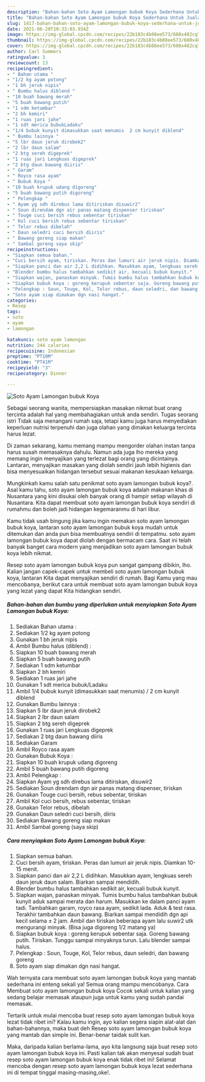 ```yaml
---
description: "Bahan-bahan Soto Ayam Lamongan bubuk Koya Sederhana Untuk Jualan"
title: "Bahan-bahan Soto Ayam Lamongan bubuk Koya Sederhana Untuk Jualan"
slug: 1417-bahan-bahan-soto-ayam-lamongan-bubuk-koya-sederhana-untuk-jualan
date: 2021-06-20T10:33:03.934Z
image: https://img-global.cpcdn.com/recipes/22b183c4b88ee573/680x482cq70/soto-ayam-lamongan-bubuk-koya-foto-resep-utama.jpg
thumbnail: https://img-global.cpcdn.com/recipes/22b183c4b88ee573/680x482cq70/soto-ayam-lamongan-bubuk-koya-foto-resep-utama.jpg
cover: https://img-global.cpcdn.com/recipes/22b183c4b88ee573/680x482cq70/soto-ayam-lamongan-bubuk-koya-foto-resep-utama.jpg
author: Carl Summers
ratingvalue: 3
reviewcount: 13
recipeingredient:
- " Bahan utama "
- "1/2 kg ayam potong"
- "1 bh jeruk nipis"
- " Bumbu halus diblend "
- "10 buah bawang merah"
- "5 buah bawang putih"
- "1 sdm ketumbar"
- "2 bh kemiri"
- "1 ruas jari jahe"
- "1 sdt merica bubukLadaku"
- "1/4 bubuk kunyit dimasukkan saat menumis  2 cm kunyit diblend"
- " Bumbu lainnya "
- "5 lbr daun jeruk dirobek2"
- "2 lbr daun salam"
- "2 btg sereh digeprek"
- "1 ruas jari Lengkuas digeprek"
- "2 btg daun bawang diiris"
- " Garam"
- " Royco rasa ayam"
- " Bubuk Koya "
- "10 buah krupuk udang digoreng"
- "5 buah bawang putih digoreng"
- " Pelengkap "
- " Ayam yg sdh direbus lama ditiriskan disuwir2"
- " Soun direndam dgn air panas matang dispenser tiriskan"
- " Touge cuci bersih rebus sebentar tiriskan"
- " Kol cuci bersih rebus sebentar tiriskan"
- " Telor rebus dibelah"
- " Daun seledri cuci bersih diiris"
- " Bawang goreng siap makan"
- " Sambal goreng saya skip"
recipeinstructions:
- "Siapkan semua bahan."
- "Cuci bersih ayam, tiriskan. Peras dan lumuri air jeruk nipis. Diamkan 10-15 menit."
- "Siapkan panci dan air 2,2 L didihkan. Masukkan ayam, lengkuas sereh daun jeruk daun salam. Biarkan sampai mendidih."
- "Blender bumbu halus tambahkan sedikit air, kecuali bubuk kunyit."
- "Siapkan wajan, panaskan minyak. Tumis bumbu halus tambahkan bubuk kunyit aduk sampai merata dan harum. Masukkan ke dalam panci ayam tadi. Tambahkan garam, royco rasa ayam, sedikit lada. Aduk &amp; test rasa. Terakhir tambahkan daun bawang. Biarkan sampai mendidih dgn api kecil selama ± 2 jam. Ambil dan tiriskan beberapa ayam lalu suwir2 utk mengurangi minyak. (Bisa juga digoreng 1/2 matang ya)"
- "Siapkan bubuk koya : goreng kerupuk sebentar saja. Goreng bawang putih. Tiriskan. Tunggu sampai minyaknya turun. Lalu blender sampai halus."
- "Pelengkap : Soun, Touge, Kol, Telor rebus, daun seledri, dan bawang goreng"
- "Soto ayam siap dimakan dgn nasi hangat."
categories:
- Resep
tags:
- soto
- ayam
- lamongan

katakunci: soto ayam lamongan 
nutrition: 244 calories
recipecuisine: Indonesian
preptime: "PT10M"
cooktime: "PT41M"
recipeyield: "3"
recipecategory: Dinner

---
```



![Soto Ayam Lamongan bubuk Koya](https://img-global.cpcdn.com/recipes/22b183c4b88ee573/680x482cq70/soto-ayam-lamongan-bubuk-koya-foto-resep-utama.jpg)

Sebagai seorang wanita, mempersiapkan masakan nikmat buat orang tercinta adalah hal yang membahagiakan untuk anda sendiri. Tugas seorang istri Tidak saja menangani rumah saja, tetapi kamu juga harus menyediakan keperluan nutrisi terpenuhi dan juga olahan yang dimakan keluarga tercinta harus lezat.

Di zaman  sekarang, kamu memang mampu mengorder olahan instan tanpa harus susah memasaknya dahulu. Namun ada juga lho mereka yang memang ingin menyajikan yang terlezat bagi orang yang dicintainya. Lantaran, menyajikan masakan yang diolah sendiri jauh lebih higienis dan bisa menyesuaikan hidangan tersebut sesuai makanan kesukaan keluarga. 



Mungkinkah kamu salah satu penikmat soto ayam lamongan bubuk koya?. Asal kamu tahu, soto ayam lamongan bubuk koya adalah makanan khas di Nusantara yang kini disukai oleh banyak orang di hampir setiap wilayah di Nusantara. Kita dapat membuat soto ayam lamongan bubuk koya sendiri di rumahmu dan boleh jadi hidangan kegemaranmu di hari libur.

Kamu tidak usah bingung jika kamu ingin memakan soto ayam lamongan bubuk koya, lantaran soto ayam lamongan bubuk koya mudah untuk ditemukan dan anda pun bisa membuatnya sendiri di tempatmu. soto ayam lamongan bubuk koya dapat diolah dengan bermacam cara. Saat ini telah banyak banget cara modern yang menjadikan soto ayam lamongan bubuk koya lebih nikmat.

Resep soto ayam lamongan bubuk koya pun sangat gampang dibikin, lho. Kalian jangan capek-capek untuk membeli soto ayam lamongan bubuk koya, lantaran Kita dapat menyajikan sendiri di rumah. Bagi Kamu yang mau mencobanya, berikut cara untuk membuat soto ayam lamongan bubuk koya yang lezat yang dapat Kita hidangkan sendiri.

<!--inarticleads1-->

##### Bahan-bahan dan bumbu yang diperlukan untuk menyiapkan Soto Ayam Lamongan bubuk Koya:

1. Sediakan  Bahan utama :
1. Sediakan 1/2 kg ayam potong
1. Gunakan 1 bh jeruk nipis
1. Ambil  Bumbu halus (diblend) :
1. Siapkan 10 buah bawang merah
1. Siapkan 5 buah bawang putih
1. Sediakan 1 sdm ketumbar
1. Siapkan 2 bh kemiri
1. Sediakan 1 ruas jari jahe
1. Gunakan 1 sdt merica bubuk/Ladaku
1. Ambil 1/4 bubuk kunyit (dimasukkan saat menumis) / 2 cm kunyit diblend
1. Gunakan  Bumbu lainnya :
1. Siapkan 5 lbr daun jeruk dirobek2
1. Siapkan 2 lbr daun salam
1. Siapkan 2 btg sereh digeprek
1. Gunakan 1 ruas jari Lengkuas digeprek
1. Sediakan 2 btg daun bawang diiris
1. Sediakan  Garam
1. Ambil  Royco rasa ayam
1. Gunakan  Bubuk Koya :
1. Siapkan 10 buah krupuk udang digoreng
1. Ambil 5 buah bawang putih digoreng
1. Ambil  Pelengkap :
1. Siapkan  Ayam yg sdh direbus lama ditiriskan, disuwir2
1. Sediakan  Soun direndam dgn air panas matang dispenser, tiriskan
1. Gunakan  Touge cuci bersih, rebus sebentar, tiriskan
1. Ambil  Kol cuci bersih, rebus sebentar, tiriskan
1. Gunakan  Telor rebus, dibelah
1. Gunakan  Daun seledri cuci bersih, diiris
1. Sediakan  Bawang goreng siap makan
1. Ambil  Sambal goreng (saya skip)




<!--inarticleads2-->

##### Cara menyiapkan Soto Ayam Lamongan bubuk Koya:

1. Siapkan semua bahan.
1. Cuci bersih ayam, tiriskan. Peras dan lumuri air jeruk nipis. Diamkan 10-15 menit.
1. Siapkan panci dan air 2,2 L didihkan. Masukkan ayam, lengkuas sereh daun jeruk daun salam. Biarkan sampai mendidih.
1. Blender bumbu halus tambahkan sedikit air, kecuali bubuk kunyit.
1. Siapkan wajan, panaskan minyak. Tumis bumbu halus tambahkan bubuk kunyit aduk sampai merata dan harum. Masukkan ke dalam panci ayam tadi. Tambahkan garam, royco rasa ayam, sedikit lada. Aduk &amp; test rasa. Terakhir tambahkan daun bawang. Biarkan sampai mendidih dgn api kecil selama ± 2 jam. Ambil dan tiriskan beberapa ayam lalu suwir2 utk mengurangi minyak. (Bisa juga digoreng 1/2 matang ya)
1. Siapkan bubuk koya : goreng kerupuk sebentar saja. Goreng bawang putih. Tiriskan. Tunggu sampai minyaknya turun. Lalu blender sampai halus.
1. Pelengkap : Soun, Touge, Kol, Telor rebus, daun seledri, dan bawang goreng
1. Soto ayam siap dimakan dgn nasi hangat.




Wah ternyata cara membuat soto ayam lamongan bubuk koya yang mantab sederhana ini enteng sekali ya! Semua orang mampu mencobanya. Cara Membuat soto ayam lamongan bubuk koya Cocok sekali untuk kalian yang sedang belajar memasak ataupun juga untuk kamu yang sudah pandai memasak.

Tertarik untuk mulai mencoba buat resep soto ayam lamongan bubuk koya lezat tidak ribet ini? Kalau kamu ingin, ayo kalian segera siapin alat-alat dan bahan-bahannya, maka buat deh Resep soto ayam lamongan bubuk koya yang mantab dan simple ini. Benar-benar taidak sulit kan. 

Maka, daripada kalian berlama-lama, ayo kita langsung saja buat resep soto ayam lamongan bubuk koya ini. Pasti kalian tak akan menyesal sudah buat resep soto ayam lamongan bubuk koya enak tidak ribet ini! Selamat mencoba dengan resep soto ayam lamongan bubuk koya lezat sederhana ini di tempat tinggal masing-masing,oke!.

